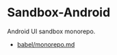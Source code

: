 # Sandbox-Android

Android UI sandbox monorepo.

- [babel/monorepo.md](https://github.com/babel/babel/blob/master/doc/design/monorepo.md)
